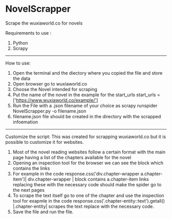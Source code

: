 # NovelScrapper
Scrape the wuxiaworld.co for novels 

Requirements to use :
1. Python
2. Scrapy
------------------------------------
How to use:
1. Open the terminal and the diectory where you copied the file and store the data
2. Open browser go to wuxiaworld.co
3. Choose the Novel intended for scraping
4. Put the name of the novel in the example for the start_urls
        start_urls = ['https://www.wuxiaworld.co/example/']
5. Run the File with a .json filename of your choice as
        scrapy runspider NovelScrapper.py -o filename.json
6. filename.json file should be created in the directory with the scrapped infoemation

------------------------------------
Customize the script:
This was created for scrapping wuxiaworld.co but it is possible to customize it for websites.

1. Most of the novel reading websites follow a certain format with the main page having a list of the chapters available for the novel
2. Opening an inspection tool for the browser we can see the block which contains the links
3. For example in the code response.css('div.chapter-wrapper a.chapter-item')| div.chapter-wrapper | block contains a.chapter-item links 
   replacing these with the necessary code should make the spider go to the next pages
4. To scrape the text itself go to one of the chapter and use the inspection tool
    for exapmle in the code response.css('.chapter-entity::text').getall() |.chapter-entity| scrapes the text replace with the necessary code.
5. Save the file and run the file.
